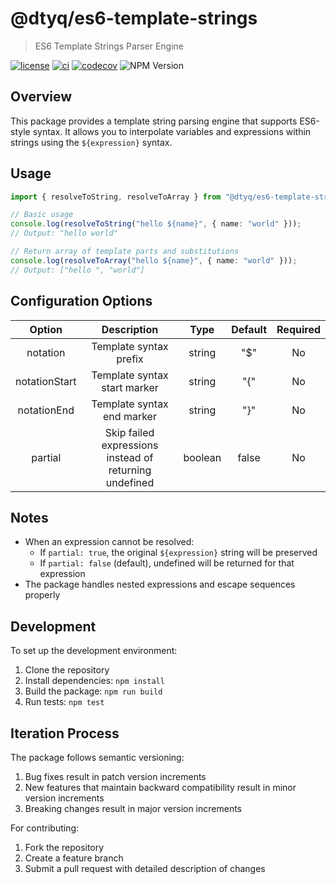 # @dtyq/es6-template-strings

> ES6 Template Strings Parser Engine

[![license][license-badge]][license-link]
[![ci][ci-badge]][ci-link]
[![codecov][codecov-badge]][codecov-link]
![NPM Version](https://img.shields.io/npm/v/@dtyq/es6-template-strings)

[license-badge]: https://img.shields.io/badge/license-apache2-blue.svg
[license-link]: LICENSE
[ci-link]: https://github.com/libcat/libcat/actions?query=workflow:tests
[ci-badge]: https://github.com/libcat/libcat/workflows/tests/badge.svg
[codecov-badge]: https://codecov.io/gh/dtyq/es6-template-strings/branch/master/graph/badge.svg
[codecov-link]: https://codecov.io/gh/dtyq/es6-template-strings

## Overview

This package provides a template string parsing engine that supports ES6-style syntax. It allows you to interpolate variables and expressions within strings using the `${expression}` syntax.

## Usage

```typescript
import { resolveToString, resolveToArray } from "@dtyq/es6-template-strings";

// Basic usage
console.log(resolveToString("hello ${name}", { name: "world" }));
// Output: "hello world"

// Return array of template parts and substitutions
console.log(resolveToArray("hello ${name}", { name: "world" }));
// Output: ["hello ", "world"]
```

## Configuration Options

| Option | Description | Type | Default | Required |
|:------:|:----------:|:----:|:-------:|:--------:|
| notation | Template syntax prefix | string | "$" | No |
| notationStart | Template syntax start marker | string | "{" | No |
| notationEnd | Template syntax end marker | string | "}" | No |
| partial | Skip failed expressions instead of returning undefined | boolean | false | No |

## Notes

- When an expression cannot be resolved:
  - If `partial: true`, the original `${expression}` string will be preserved
  - If `partial: false` (default), undefined will be returned for that expression
- The package handles nested expressions and escape sequences properly

## Development

To set up the development environment:

1. Clone the repository
2. Install dependencies: `npm install`
3. Build the package: `npm run build`
4. Run tests: `npm test`

## Iteration Process

The package follows semantic versioning:

1. Bug fixes result in patch version increments
2. New features that maintain backward compatibility result in minor version increments
3. Breaking changes result in major version increments

For contributing:
1. Fork the repository
2. Create a feature branch
3. Submit a pull request with detailed description of changes

